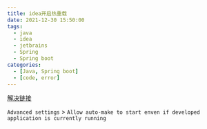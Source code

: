 ```yaml
---
title: idea开启热重载
date: 2021-12-30 15:50:00
tags:
  - java
  - idea
  - jetbrains
  - Spring
  - Spring boot
categories:
  - [Java, Spring boot]
  - [code, error]
---
```


[解决链接](https://youtrack.jetbrains.com/issue/IDEA-274903)

`Advanced settings` > `Allow auto-make to start enven if developed application is currently running`
